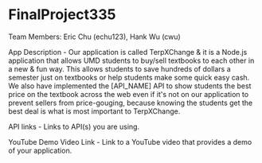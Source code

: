 # FinalProject335


Team Members: Eric Chu (echu123), Hank Wu (cwu)

App Description - Our application is called TerpXChange & it is a Node.js
application that allows UMD students to buy/sell textbooks to each other in
a new & fun way. This allows students to save hundreds of dollars a semester
just on textbooks or help students make some quick easy cash. We also have 
implemented the [API_NAME] API to show students the best price on the textbook 
across the web even if it's not on our application to prevent sellers from 
price-gouging, because knowing the students get the best deal is what is 
most important to TerpXChange. 



API links - Links to API(s) you are using.



YouTube Demo Video Link - Link to a YouTube video that provides a demo of your application.
